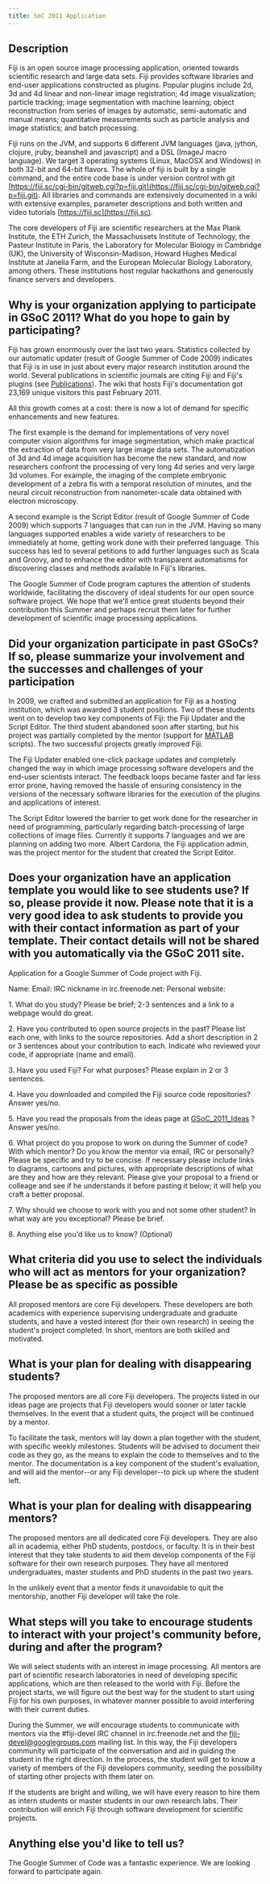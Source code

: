 ```yaml
---
title: SoC 2011 Application
---
```


## Description

Fiji is an open source image processing application, oriented towards scientific research and large data sets. Fiji provides software libraries and end-user applications constructed as plugins. Popular plugins include 2d, 3d and 4d linear and non-linear image registration; 4d image visualization; particle tracking; image segmentation with machine learning; object reconstruction from series of images by automatic, semi-automatic and manual means; quantitative measurements such as particle analysis and image statistics; and batch processing.

Fiji runs on the JVM, and supports 6 different JVM languages (java, jython, clojure, jruby, beanshell and javascript) and a DSL (ImageJ macro language). We target 3 operating systems (Linux, MacOSX and Windows) in both 32-bit and 64-bit flavors. The whole of fiji is built by a single command, and the entire code base is under version control with git [https://fiji.sc/cgi-bin/gitweb.cgi?p=fiji.git](https://fiji.sc/cgi-bin/gitweb.cgi?p=fiji.git). All libraries and commands are extensively documented in a wiki with extensive examples, parameter descriptions and both written and video tutorials [https://fiji.sc](https://fiji.sc).

The core developers of Fiji are scientific researchers at the Max Plank Institute, the ETH Zurich, the Massachussets Institute of Technology, the Pasteur Institute in Paris, the Laboratory for Molecular Biology in Cambridge (UK), the University of Wisconsin-Madison, Howard Hughes Medical Institute at Janelia Farm, and the European Molecular Biology Laboratory, among others. These institutions host regular hackathons and generously finance servers and developers.

## Why is your organization applying to participate in GSoC 2011? What do you hope to gain by participating?

Fiji has grown enormously over the last two years. Statistics collected by our automatic updater (result of Google Summer of Code 2009) indicates that Fiji is in use in just about every major research institution around the world. Several publications in scientific journals are citing Fiji and Fiji's plugins (see [Publications](/software/fiji/publications)). The wiki that hosts Fiji's documentation got 23,169 unique visitors this past February 2011.

All this growth comes at a cost: there is now a lot of demand for specific enhancements and new features.

The first example is the demand for implementations of very novel computer vision algorithms for image segmentation, which make practical the extraction of data from very large image data sets. The automatization of 3d and 4d image acquisition has become the new standard, and now researchers confront the processing of very long 4d series and very large 3d volumes. For example, the imaging of the complete embryonic development of a zebra fis with a temporal resolution of minutes, and the neural circuit reconstruction from nanometer-scale data obtained with electron microscopy.

A second example is the Script Editor (result of Google Summer of Code 2009) which supports 7 languages that can run in the JVM. Having so many languages supported enables a wide variety of researchers to be immediately at home, getting work done with their preferred language. This success has led to several petitions to add further languages such as Scala and Groovy, and to enhance the editor with transparent automatisms for discovering classes and methods available in Fiji's libraries.

The Google Summer of Code program captures the attention of students worldwide, facilitating the discovery of ideal students for our open source software project. We hope that we'll entice great students beyond their contribution this Summer and perhaps recruit them later for further development of scientific image processing applications.

## Did your organization participate in past GSoCs? If so, please summarize your involvement and the successes and challenges of your participation

In 2009, we crafted and submitted an application for Fiji as a hosting institution, which was awarded 3 student positions. Two of these students went on to develop two key components of Fiji: the Fiji Updater and the Script Editor. The third student abandoned soon after starting, but his project was partially completed by the mentor (support for [MATLAB](/scripting/matlab) scripts). The two successful projects greatly improved Fiji.

The Fiji Updater enabled one-click package updates and completely changed the way in which image processing software developers and the end-user scientists interact. The feedback loops became faster and far less error prone, having removed the hassle of ensuring consistency in the versions of the necessary software libraries for the execution of the plugins and applications of interest.

The Script Editor lowered the barrier to get work done for the researcher in need of programming, particularly regarding batch-processing of large collections of image files. Currently it supports 7 languages and we are planning on adding two more. Albert Cardona, the Fiji application admin, was the project mentor for the student that created the Script Editor.

## Does your organization have an application template you would like to see students use? If so, please provide it now. Please note that it is a very good idea to ask students to provide you with their contact information as part of your template. Their contact details will not be shared with you automatically via the GSoC 2011 site.

Application for a Google Summer of Code project with Fiji.

Name: Email: IRC nickname in irc.freenode.net: Personal website:

1\. What do you study? Please be brief; 2-3 sentences and a link to a webpage would do great.

2\. Have you contributed to open source projects in the past? Please list each one, with links to the source repositories. Add a short description in 2 or 3 sentences about your contribution to each. Indicate who reviewed your code, if appropriate (name and email).

3\. Have you used Fiji? For what purposes? Please explain in 2 or 3 sentences.

4\. Have you downloaded and compiled the Fiji source code repositories? Answer yes/no.

5\. Have you read the proposals from the ideas page at [GSoC_2011_Ideas](/events/gsoc-2011) ? Answer yes/no.

6\. What project do you propose to work on during the Summer of code? With which mentor? Do you know the mentor via email, IRC or personally? Please be specific and try to be concise. If necessary please include links to diagrams, cartoons and pictures, with appropriate descriptions of what are they and how are they relevant. Please give your proposal to a friend or colleage and see if he understands it before pasting it below; it will help you craft a better proposal.

7\. Why should we choose to work with you and not some other student? In what way are you exceptional? Please be brief.

8\. Anything else you'd like us to know? (Optional)

## What criteria did you use to select the individuals who will act as mentors for your organization? Please be as specific as possible

All proposed mentors are core Fiji developers. These developers are both academics with experience supervising undergraduate and graduate students, and have a vested interest (for their own research) in seeing the student's project completed. In short, mentors are both skilled and motivated.

## What is your plan for dealing with disappearing students?

The proposed mentors are all core Fiji developers. The projects listed in our ideas page are projects that Fiji developers would sooner or later tackle themselves. In the event that a student quits, the project will be continued by a mentor.

To facilitate the task, mentors will lay down a plan together with the student, with specific weekly milestones. Students will be advised to document their code as they go, as the means to explain the code to themselves and to the mentor. The documentation is a key component of the student's evaluation, and will aid the mentor--or any Fiji developer--to pick up where the student left.

## What is your plan for dealing with disappearing mentors?

The proposed mentors are all dedicated core Fiji developers. They are also all in academia, either PhD students, postdocs, or faculty. It is in their best interest that they take students to aid them develop components of the Fiji software for their own research purposes. They have all mentored undergraduates, master students and PhD students in the past two years.

In the unlikely event that a mentor finds it unavoidable to quit the mentorship, another Fiji developer will take the role.

## What steps will you take to encourage students to interact with your project's community before, during and after the program?

We will select students with an interest in image processing. All mentors are part of scientific research laboratories in need of developing specific applications, which are then released to the world with Fiji. Before the project starts, we will figure out the best way for the student to start using Fiji for his own purposes, in whatever manner possible to avoid interfering with their current duties.

During the Summer, we will encourage students to communicate with mentors via the \#fiji-devel IRC channel in irc.freenode.net and the fiji-devel@googlegroups.com mailing list. In this way, the Fiji developers community will participate of the conversation and aid in guiding the student in the right direction. In the process, the student will get to know a variety of members of the Fiji developers community, seeding the possibility of starting other projects with them later on.

If the students are bright and willing, we will have every reason to hire them as intern students or master students in our own research labs. Their contribution will enrich Fiji through software development for scientific projects.

## Anything else you'd like to tell us?

The Google Summer of Code was a fantastic experience. We are looking forward to participate again.
